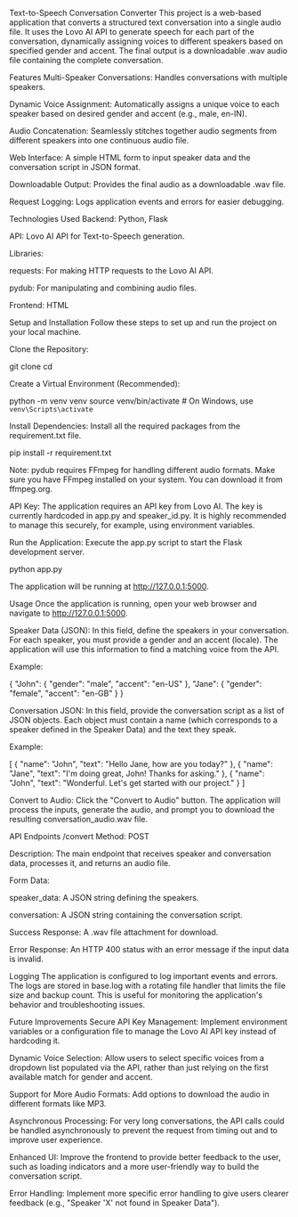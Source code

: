 Text-to-Speech Conversation Converter
This project is a web-based application that converts a structured text conversation into a single audio file. It uses the Lovo AI API to generate speech for each part of the conversation, dynamically assigning voices to different speakers based on specified gender and accent. The final output is a downloadable .wav audio file containing the complete conversation.

Features
Multi-Speaker Conversations: Handles conversations with multiple speakers.

Dynamic Voice Assignment: Automatically assigns a unique voice to each speaker based on desired gender and accent (e.g., male, en-IN).

Audio Concatenation: Seamlessly stitches together audio segments from different speakers into one continuous audio file.

Web Interface: A simple HTML form to input speaker data and the conversation script in JSON format.

Downloadable Output: Provides the final audio as a downloadable .wav file.

Request Logging: Logs application events and errors for easier debugging.

Technologies Used
Backend: Python, Flask

API: Lovo AI API for Text-to-Speech generation.

Libraries:

requests: For making HTTP requests to the Lovo AI API.

pydub: For manipulating and combining audio files.

Frontend: HTML

Setup and Installation
Follow these steps to set up and run the project on your local machine.

Clone the Repository:

git clone <your-repository-url>
cd <your-repository-name>

Create a Virtual Environment (Recommended):

python -m venv venv
source venv/bin/activate  # On Windows, use `venv\Scripts\activate`

Install Dependencies:
Install all the required packages from the requirement.txt file.

pip install -r requirement.txt

Note: pydub requires FFmpeg for handling different audio formats. Make sure you have FFmpeg installed on your system. You can download it from ffmpeg.org.

API Key:
The application requires an API key from Lovo AI. The key is currently hardcoded in app.py and speaker_id.py. It is highly recommended to manage this securely, for example, using environment variables.

Run the Application:
Execute the app.py script to start the Flask development server.

python app.py

The application will be running at http://127.0.0.1:5000.

Usage
Once the application is running, open your web browser and navigate to http://127.0.0.1:5000.

Speaker Data (JSON):
In this field, define the speakers in your conversation. For each speaker, you must provide a gender and an accent (locale). The application will use this information to find a matching voice from the API.

Example:

{
  "John": {
    "gender": "male",
    "accent": "en-US"
  },
  "Jane": {
    "gender": "female",
    "accent": "en-GB"
  }
}

Conversation JSON:
In this field, provide the conversation script as a list of JSON objects. Each object must contain a name (which corresponds to a speaker defined in the Speaker Data) and the text they speak.

Example:

[
  {
    "name": "John",
    "text": "Hello Jane, how are you today?"
  },
  {
    "name": "Jane",
    "text": "I'm doing great, John! Thanks for asking."
  },
  {
    "name": "John",
    "text": "Wonderful. Let's get started with our project."
  }
]

Convert to Audio:
Click the "Convert to Audio" button. The application will process the inputs, generate the audio, and prompt you to download the resulting conversation_audio.wav file.

API Endpoints
/convert
Method: POST

Description: The main endpoint that receives speaker and conversation data, processes it, and returns an audio file.

Form Data:

speaker_data: A JSON string defining the speakers.

conversation: A JSON string containing the conversation script.

Success Response: A .wav file attachment for download.

Error Response: An HTTP 400 status with an error message if the input data is invalid.

Logging
The application is configured to log important events and errors. The logs are stored in base.log with a rotating file handler that limits the file size and backup count. This is useful for monitoring the application's behavior and troubleshooting issues.

Future Improvements
Secure API Key Management: Implement environment variables or a configuration file to manage the Lovo AI API key instead of hardcoding it.

Dynamic Voice Selection: Allow users to select specific voices from a dropdown list populated via the API, rather than just relying on the first available match for gender and accent.

Support for More Audio Formats: Add options to download the audio in different formats like MP3.

Asynchronous Processing: For very long conversations, the API calls could be handled asynchronously to prevent the request from timing out and to improve user experience.

Enhanced UI: Improve the frontend to provide better feedback to the user, such as loading indicators and a more user-friendly way to build the conversation script.

Error Handling: Implement more specific error handling to give users clearer feedback (e.g., "Speaker 'X' not found in Speaker Data").
